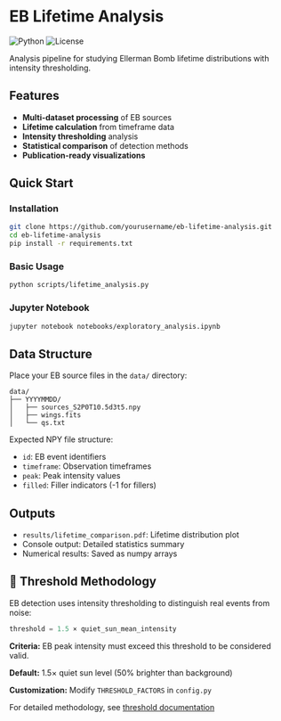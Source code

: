 #  EB Lifetime Analysis

![Python](https://img.shields.io/badge/Python-3.8%2B-blue)
![License](https://img.shields.io/badge/License-MIT-green)

Analysis pipeline for studying Ellerman Bomb lifetime distributions with intensity thresholding.

## Features

- **Multi-dataset processing** of EB sources
- **Lifetime calculation** from timeframe data
- **Intensity thresholding** analysis
- **Statistical comparison** of detection methods
- **Publication-ready visualizations**

##  Quick Start

### Installation

```bash
git clone https://github.com/yourusername/eb-lifetime-analysis.git
cd eb-lifetime-analysis
pip install -r requirements.txt
```

### Basic Usage

```bash
python scripts/lifetime_analysis.py
```

### Jupyter Notebook

```bash
jupyter notebook notebooks/exploratory_analysis.ipynb
```

## Data Structure

Place your EB source files in the `data/` directory:

```
data/
├── YYYYMMDD/
│   ├── sources_S2P0T10.5d3t5.npy
│   ├── wings.fits
│   └── qs.txt
```

Expected NPY file structure:
- `id`: EB event identifiers
- `timeframe`: Observation timeframes
- `peak`: Peak intensity values
- `filled`: Filler indicators (-1 for fillers)

##  Outputs

- `results/lifetime_comparison.pdf`: Lifetime distribution plot
- Console output: Detailed statistics summary
- Numerical results: Saved as numpy arrays

## 🎯 Threshold Methodology

EB detection uses intensity thresholding to distinguish real events from noise:

```python
threshold = 1.5 × quiet_sun_mean_intensity
```

**Criteria:** EB peak intensity must exceed this threshold to be considered valid.

**Default:** 1.5× quiet sun level (50% brighter than background)

**Customization:** Modify `THRESHOLD_FACTORS` in `config.py`

For detailed methodology, see [threshold documentation](docs/threshold_methodology.md)
